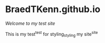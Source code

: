 # BraedTKenn.github.io

*Welcome to my test site*

This is my test<sup>test</sup> for styling<sub>styling</sub> my site<sup>site</sup>
